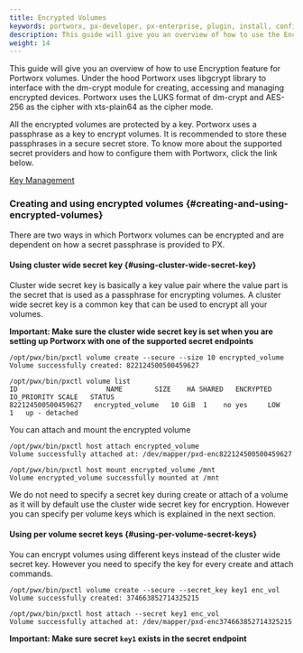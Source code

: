 ```yaml
---
title: Encrypted Volumes
keywords: portworx, px-developer, px-enterprise, plugin, install, configure, container, storage, encryption
description: This guide will give you an overview of how to use the Encryption feature for Portworx volumes. Read the full overview here!
weight: 14
---
```


This guide will give you an overview of how to use Encryption feature for Portworx volumes. Under the hood Portworx uses libgcrypt library to interface with the dm-crypt module for creating, accessing and managing encrypted devices. Portworx uses the LUKS format of dm-crypt and AES-256 as the cipher with xts-plain64 as the cipher mode.

All the encrypted volumes are protected by a key. Portworx uses a passphrase as a key to encrypt volumes. It is recommended to store these passphrases in a secure secret store. To know more about the supported secret providers and how to configure them with Portworx, click the link below.

[Key Management](/key-management)

### Creating and using encrypted volumes {#creating-and-using-encrypted-volumes}

There are two ways in which Portworx volumes can be encrypted and are dependent on how a secret passphrase is provided to PX.

#### Using cluster wide secret key {#using-cluster-wide-secret-key}

Cluster wide secret key is basically a key value pair where the value part is the secret that is used as a passphrase for encrypting volumes. A cluster wide secret key is a common key that can be used to encrypt all your volumes.

**Important: Make sure the cluster wide secret key is set when you are setting up Portworx with one of the supported secret endpoints**

```text
/opt/pwx/bin/pxctl volume create --secure --size 10 encrypted_volume
Volume successfully created: 822124500500459627

/opt/pwx/bin/pxctl volume list
ID	      	     		NAME		SIZE	HA SHARED	ENCRYPTED	IO_PRIORITY	SCALE	STATUS
822124500500459627	 encrypted_volume	10 GiB	1    no yes		LOW		1	up - detached
```

You can attach and mount the encrypted volume

```text
/opt/pwx/bin/pxctl host attach encrypted_volume
Volume successfully attached at: /dev/mapper/pxd-enc822124500500459627

/opt/pwx/bin/pxctl host mount encrypted_volume /mnt
Volume encrypted_volume successfully mounted at /mnt
```

We do not need to specify a secret key during create or attach of a volume as it will by default use the cluster wide secret key for encryption. However you can specify per volume keys which is explained in the next section.

#### Using per volume secret keys {#using-per-volume-secret-keys}

You can encrypt volumes using different keys instead of the cluster wide secret key. However you need to specify the key for every create and attach commands.

```text
/opt/pwx/bin/pxctl volume create --secure --secret_key key1 enc_vol
Volume successfully created: 374663852714325215

/opt/pwx/bin/pxctl host attach --secret key1 enc_vol
Volume successfully attached at: /dev/mapper/pxd-enc374663852714325215
```

**Important: Make sure secret `key1` exists in the secret endpoint**
